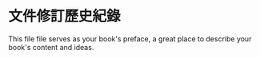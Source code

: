 # 文件修訂歷史紀錄

This file file serves as your book's preface, a great place to describe your book's content and ideas.
